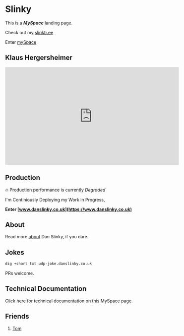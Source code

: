 # Slinky

This is a _**MySpace**_ landing page. 

Check out my [slinktr.ee](https://linktr.ee/danslinky)

Enter [mySpace](https://www.danslinky.co.uk)

## Klaus Hergersheimer

<iframe width="560" height="315" src="https://www.youtube.com/embed/TcGUq53OXJc?si=-HF_EE1vSyAPNgv7&amp;clip=UgkxXDTG-KsrnbG0r2rfElML2bWChXObOOb-&amp;clipt=ENjxFhjb9Rc" title="YouTube video player" frameborder="0" allow="accelerometer; autoplay; clipboard-write; encrypted-media; gyroscope; picture-in-picture; web-share" allowfullscreen></iframe>

## Production

:fire: Production performance is currently *Degraded*

I'm Continiously Deploying my Work in Progress,

**Enter [www.danslinky.co.uk](https://www.danslinky.co.uk)**

## About

Read more [about](https://www.danslinky.co.uk/) Dan Slinky, if you dare.

## Jokes

```sh
dig +short txt udp-joke.danslinky.co.uk
```

PRs welcome.

## Technical Documentation

Click [here](rtfm.md) for technical documentation on this MySpace page.

## Friends

 1. [Tom](https://en.wikipedia.org/wiki/Tom_Anderson)
 